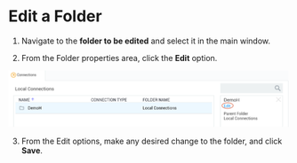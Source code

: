 [title]: #	"Edit a Folder"
[tags]: #	"edit,folders"
[priority]: #	"405"
# Edit a Folder

1. Navigate to the **folder to be edited** and select it in the main window. 

2. From the Folder properties area, click the **Edit** option. 

![edit-folder](images/edit-folder.png)

3. From the Edit options, make any desired change to the folder, and click **Save**.

